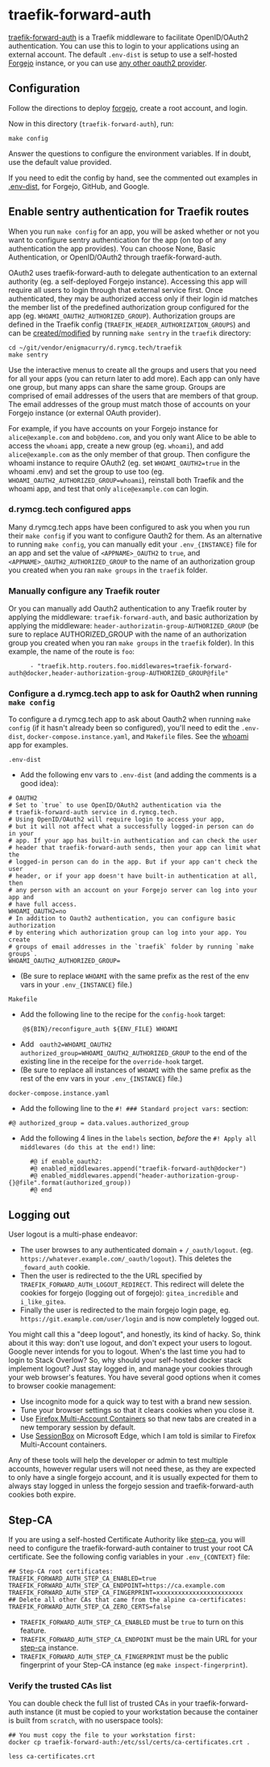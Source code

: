# traefik-forward-auth

[traefik-forward-auth](https://github.com/thomseddon/traefik-forward-auth)
is a Traefik middleware to facilitate OpenID/OAuth2 authentication.
You can use this to login to your applications using an external
account. The default `.env-dist` is setup to use a self-hosted
[Forgejo](../forgejo) instance, or you can use [any other oauth2
provider](https://github.com/thomseddon/traefik-forward-auth/wiki/Provider-Setup).

## Configuration

Follow the directions to deploy [forgejo](../forgejo), create a root
account, and login.

Now in this directory (`traefik-forward-auth`), run:

```
make config
```

Answer the questions to configure the environment variables. If in
doubt, use the default value provided.

If you need to edit the config by hand, see the commented out examples
in [.env-dist](.env-dist), for Forgejo, GitHub, and Google.

## Enable sentry authentication for Traefik routes

When you run `make config` for an app, you will be asked whether or
not you want to configure sentry authentication for the app (on top of
any authentication the app provides). You can choose None, Basic
Authentication, or OpenID/OAuth2 through traefik-forward-auth.

OAuth2 uses traefik-forward-auth to delegate authentication to an
external authority (eg. a self-deployed Forgejo instance). Accessing
this app will require all users to login through that external service
first. Once authenticated, they may be authorized access only if their
login id matches the member list of the predefined authorization group
configured for the app (eg. `WHOAMI_OAUTH2_AUTHORIZED_GROUP`).
Authorization groups are defined in the Traefik config
(`TRAEFIK_HEADER_AUTHORIZATION_GROUPS`) and can be
[created/modified](https://github.com/EnigmaCurry/d.rymcg.tech/blob/master/traefik/README.md#oauth2-authentication)
by running `make sentry` in the `traefik` directory:

```
cd ~/git/vendor/enigmacurry/d.rymcg.tech/traefik
make sentry
```

Use the interactive menus to create all the groups and users that you
need for all your apps (you can return later to add more). Each app
can only have one group, but many apps can share the same group.
Groups are comprised of email addresses of the users that are members
of that group. The email addresses of the group must match those of
accounts on your Forgejo instance (or external OAuth provider).

For example, if you have accounts on your Forgejo instance for
`alice@example.com` and `bob@demo.com`, and you only want Alice to be
able to access the `whoami` app, create a new group (eg. `whoami`),
and add `alice@example.com` as the only member of that group. Then
configure the whoami instance to require OAuth2 (eg. set
`WHOAMI_OAUTH2=true` in the whoami .env) and set the group to use too
(eg. `WHOAMI_OAUTH2_AUTHORIZED_GROUP=whoami`), reinstall both Traefik
and the whoami app, and test that only `alice@example.com` can login.

### d.rymcg.tech configured apps
Many d.rymcg.tech apps have been configured to ask you when you run their
`make config` if you want to configure Oauth2 for them. As an alternative to
running `make config`, you can manually edit your `.env_{INSTANCE}` file for
an app and set the value of `<APPNAME>_OAUTH2` to `true`, and
`<APPNAME>_OAUTH2_AUTHORIZED_GROUP` to the name of an authorization group you
created when you ran `make groups` in the `traefik` folder. 

### Manually configure any Traefik router
Or you can manually add Oauth2 authentication to any Traefik router by applying the
middleware: `traefik-forward-auth`, and basic authorization by applying the middleware:
`header-authorizatin-group-AUTHORIZED_GROUP` (be sure to replace AUTHORIZED_GROUP
with the name of an authorization group you created when you ran `make groups` in
the `traefik` folder). In this example, the name of the route is `foo`:

```
      - "traefik.http.routers.foo.middlewares=traefik-forward-auth@docker,header-authorization-group-AUTHORIZED_GROUP@file"
```

### Configure a d.rymcg.tech app to ask for Oauth2 when running `make config`
To configure a d.rymcg.tech app to ask about Oauth2 when running `make config`
(if it hasn't already been so configured), you'll need to edit the
`.env-dist`, `docker-compose.instance.yaml`, and `Makefile` files.
See the [whoami](../whoami/) app for examples.
```
.env-dist
```
* Add the following env vars to `.env-dist` (and adding the comments is a good idea):
```
# OAUTH2
# Set to `true` to use OpenID/OAuth2 authentication via the
# traefik-forward-auth service in d.rymcg.tech.
# Using OpenID/OAuth2 will require login to access your app,
# but it will not affect what a successfully logged-in person can do in your
# app. If your app has built-in authentication and can check the user
# header that traefik-forward-auth sends, then your app can limit what the
# logged-in person can do in the app. But if your app can't check the user
# header, or if your app doesn't have built-in authentication at all, then
# any person with an account on your Forgejo server can log into your app and
# have full access.
WHOAMI_OAUTH2=no
# In addition to Oauth2 authentication, you can configure basic authorization
# by entering which authorization group can log into your app. You create
# groups of email addresses in the `traefik` folder by running `make groups`. 
WHOAMI_OAUTH2_AUTHORIZED_GROUP=
```
* (Be sure to replace `WHOAMI` with the same prefix as the rest of the env vars in your `.env_{INSTANCE}` file.)

```
Makefile
```
* Add the following line to the recipe for the `config-hook` target:
```
 	@${BIN}/reconfigure_auth ${ENV_FILE} WHOAMI
```
* Add ` oauth2=WHOAMI_OAUTH2 authorized_group=WHOAMI_OAUTH2_AUTHORIZED_GROUP` to the end of the existing line in the receipe for the `override-hook` target.
* (Be sure to replace all instances of `WHOAMI` with the same prefix as the rest of the env vars in your `.env_{INSTANCE}` file.)
```
docker-compose.instance.yaml
```
* Add the following line to the `#! ### Standard project vars:` section:
```
#@ authorized_group = data.values.authorized_group
```
* Add the following 4 lines in the `labels` section, *before* the `#! Apply all middlewares (do this at the end!)` line:
```
      #@ if enable_oauth2:
      #@ enabled_middlewares.append("traefik-forward-auth@docker")
      #@ enabled_middlewares.append("header-authorization-group-{}@file".format(authorized_group))
      #@ end
```

## Logging out

User logout is a multi-phase endeavor:

 * The user browses to any authenticated domain + `/_oauth/logout`.
   (eg. `https://whatever.example.com/_oauth/logout`). This deletes
   the `_foward_auth` cookie.
 * Then the user is redirected to the the URL specified by
   `TRAEFIK_FORWARD_AUTH_LOGOUT_REDIRECT`. This redirect will delete
   the cookies for forgejo (logging out of forgejo): `gitea_incredible`
   and `i_like_gitea`.
 * Finally the user is redirected to the main forgejo login page, eg.
   `https://git.example.com/user/login` and is now completely logged
   out.

You might call this a "deep logout", and honestly, its kind of hacky.
So, think about it this way: don't use logout, and don't expect your
users to logout. Google never intends for you to logout. When's the
last time you had to login to Stack Overlow? So, why should your
self-hosted docker stack implement logout? Just stay logged in, and
manage your cookies through your web browser's features. You have
several good options when it comes to browser cookie management:

 * Use incognito mode for a quick way to test with a brand new session.
 * Tune your browser settings so that it clears cookies when you close
   it.
 * Use [Firefox Multi-Account
   Containers](https://support.mozilla.org/en-US/kb/containers) so
   that new tabs are created in a new temporary session by default.
 * Use
   [SessionBox](https://microsoftedge.microsoft.com/addons/detail/sessionbox-free-multi-l/hmedjmnkphdghfpnbibnibobaliahhfn)
   on Microsoft Edge, which I am told is similar to Firefox
   Multi-Account containers.

Any of these tools will help the developer or admin to test multiple
accounts, however regular users will not need these, as they are
expected to only have a single forgejo account, and it is usually
expected for them to always stay logged in unless the forgejo session
and traefik-forward-auth cookies both expire.

## Step-CA

If you are using a self-hosted Certificate Authority like
[step-ca](../step-ca), you will need to configure the
traefik-forward-auth container to trust your root CA certificate. See
the following config variables in your `.env_{CONTEXT}` file:

```
## Step-CA root certificates:
TRAEFIK_FORWARD_AUTH_STEP_CA_ENABLED=true
TRAEFIK_FORWARD_AUTH_STEP_CA_ENDPOINT=https://ca.example.com
TRAEFIK_FORWARD_AUTH_STEP_CA_FINGERPRINT=xxxxxxxxxxxxxxxxxxxxxxxx
## Delete all other CAs that came from the alpine ca-certificates:
TRAEFIK_FORWARD_AUTH_STEP_CA_ZERO_CERTS=false
```

 * `TRAEFIK_FORWARD_AUTH_STEP_CA_ENABLED` must be `true` to turn on
   this feature.
 * `TRAEFIK_FORWARD_AUTH_STEP_CA_ENDPOINT` must be the main URL for
   your [step-ca](../step-ca) instance.
 * `TRAEFIK_FORWARD_AUTH_STEP_CA_FINGERPRINT` must be the public
   fingerprint of your Step-CA instance (eg `make
   inspect-fingerprint`).

### Verify the trusted CAs list

You can double check the full list of trusted CAs in your
traefik-forward-auth instance (it must be copied to your workstation
because the container is built from `scratch`, with no userspace
tools):

```
## You must copy the file to your workstation first:
docker cp traefik-forward-auth:/etc/ssl/certs/ca-certificates.crt .

less ca-certificates.crt
```
